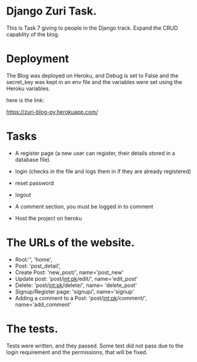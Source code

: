 # Django Zuri Task.



This is Task 7 giving to people in the Django track. Expand the CRUD capablity of the blog.
# Deployment
The Blog was deployed on Heroku, and Debug is set to False and the secret_key was kept in an env file and the variables were set using the Heroku variables.

here is the link: 

https://zuri-blog-py.herokuapp.com/


# Tasks

-    A register page (a new user can register, their details stored in a database file). 

-    login (checks in the file and logs them in if they are already registered)

-    reset password

-    logout

-    A comment section, you must be logged in to comment

-    Host the project on heroku

# The URLs of the website.

 - Root:'', 'home',
- Post: 'post_detail',
- Create Post: 'new_post/', name='post_new'
- Update post:    'post/<int:pk>/edit/', name='edit_post'
- Delete: 'post/<int:pk>/delete/', name= 'delete_post'
- Signup/Register page: 'signup/', name='signup'
- Adding a comment to a Post: 'post/<int:pk>/comment/', name='add_comment'


# The tests.
Tests were written, and they passed. Some test did not pass due to the login requirement and the permissions, that will be fixed.